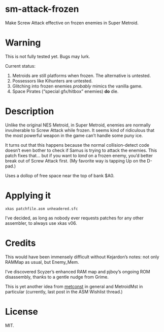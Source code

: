 # sm-attack-frozen

Make Screw Attack effective on frozen enemies in Super Metroid.

# Warning

This is not fully tested yet.  Bugs may lurk.

Current status:

1. Metroids are still platforms when frozen.  The alternative is untested.
2. Possessors like Kihunters are untested.
3. Glitching into frozen enemies *probably* mimics the vanilla game.
4. Space Pirates (“special gfx/hitbox” enemies) **do** die.

# Description

Unlike the original NES Metroid, in Super Metroid, enemies are normally
invulnerable to Screw Attack while frozen.  It seems kind of ridiculous that
the most powerful weapon in the game can’t handle some puny ice.

It turns out that this happens because the normal collision-detect code
doesn’t even bother to check if Samus is trying to attack the enemies.  This
patch fixes that… but if you want to _land_ on a frozen enemy, you’d better
break out of Screw Attack first.  (My favorite way is tapping Up on the
D-pad.)

Uses a dollop of free space near the top of bank $A0.

# Applying it

    xkas patchfile.asm unheadered.sfc

I’ve decided, as long as nobody ever requests patches for any other assembler,
to always use xkas v06.

# Credits

This would have been immensely difficult without Kejardon’s notes: not only
RAMMap as usual, but Enemy\_Mem.

I’ve discovered Scyzer’s enhanced RAM map and pjboy’s ongoing ROM disassembly,
thanks to a gentle nudge from Grime.

This is yet another idea from [metconst](http://metroidconstruction.com) in
general and MetroidMst in particular (currently, last post in the ASM Wishlist
thread.)

# License

MIT.
